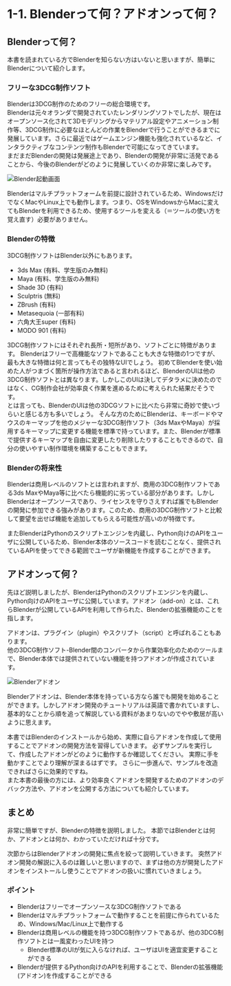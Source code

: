 # 1-1. Blenderって何？アドオンって何？

## Blenderって何？

本書を読まれている方でBlenderを知らない方はいないと思いますが、簡単にBlenderについて紹介します。

### フリーな3DCG制作ソフト

Blenderは3DCG制作のためのフリーの総合環境です。  
Blenderは元々オランダで開発されていたレンダリングソフトでしたが、現在はオープンソース化されて3Dモデリングからマテリアル設定やアニメーション制作等、3DCG制作に必要なほとんどの作業をBlenderで行うことができるまでに発展しています。さらに最近ではゲームエンジン機能も強化されているなど、インタラクティブなコンテンツ制作もBlenderで可能になってきています。  
まだまだBlenderの開発は発展途上であり、Blenderの開発が非常に活発であることから、今後のBlenderがどのように発展していくのか非常に楽しみです。

![Blender起動画面](https://dl.dropboxusercontent.com/s/7qj5tnx9gggcf8r/blender_startup.png "Blender起動画面")

Blenderはマルチプラットフォームを前提に設計されているため、WindowsだけでなくMacやLinux上でも動作します。つまり、OSをWindowsからMacに変えてもBlenderを利用できるため、使用するツールを変える（＝ツールの使い方を覚え直す）必要がありません。

### Blenderの特徴

3DCG制作ソフトはBlender以外にもあります。

* 3ds Max (有料、学生版のみ無料)
* Maya (有料、学生版のみ無料)
* Shade 3D (有料)
* Sculptris (無料)
* ZBrush (有料)
* Metasequoia (一部有料)
* 六角大王super (有料)
* MODO 901 (有料)

3DCG制作ソフトにはそれぞれ長所・短所があり、ソフトごとに特徴があります。   Blenderはフリーで高機能なソフトであることも大きな特徴の1つですが、最も大きな特徴は何と言ってもその独特なUIでしょう。
初めてBlenderを使い始めた人がつまづく箇所が操作方法であると言われるほど、BlenderのUIは他の3DCG制作ソフトとは異なります。しかしこのUIは決してデタラメに決めたのではなく、CG制作会社が効率良く作業を進めるために考えられた結果だそうです。  
とは言っても、BlenderのUIは他の3DCGソフトに比べたら非常に奇妙で使いづらいと感じる方も多いでしょう。
そんな方のためにBlenderは、キーボードやマウスのキーマップを他のメジャーな3DCG制作ソフト（3ds MaxやMaya）が採用するキーマップに変更する機能を標準で持っています。また、Blenderが標準で提供するキーマップを自由に変更したり削除したりすることもできるので、自分の使いやすい制作環境を構築することもできます。

### Blenderの将来性

Blenderは商用レベルのソフトとは言われますが、商用の3DCG制作ソフトである3ds MaxやMaya等に比べたら機能的に劣っている部分があります。しかしBlenderはオープンソースであり、ライセンスを守りさえすれば誰でもBlenderの開発に参加できる強みがあります。このため、商用の3DCG制作ソフトと比較して要望を出せば機能を追加してもらえる可能性が高いのが特徴です。

またBlenderはPythonのスクリプトエンジンを内蔵し、Python向けのAPIをユーザに公開しているため、Blender本体のソースコードを読むことなく、提供されているAPIを使ってできる範囲でユーザが新機能を作成することができます。

## アドオンって何？

先ほど説明しましたが、BlenderはPythonのスクリプトエンジンを内蔵し、Python向けのAPIをユーザに公開しています。アドオン（add-on）とは、これらBlenderが公開しているAPIを利用して作られた、Blenderの拡張機能のことを指します。

アドオンは、プラグイン（plugin）やスクリプト（script）と呼ばれることもあります。  
他の3DCG制作ソフト-Blender間のコンバータから作業効率化のためのツールまで、Blender本体では提供されていない機能を持つアドオンが作成されています。  

![Blenderアドオン](https://dl.dropboxusercontent.com/s/bhq6uusksqsicyb/blender_add-on.png "Blenderアドオン")

Blenderアドオンは、Blender本体を持っている方なら誰でも開発を始めることができます。しかしアドオン開発のチュートリアルは英語で書かれていますし、基本的なことから順を追って解説している資料があまりないのでやや敷居が高いように思えます。

本書ではBlenderのインストールから始め、実際に自らアドオンを作成して使用することでアドオンの開発方法を習得していきます。
必ずサンプルを実行して、作成したアドオンがどのように動作するか確認してください。
実際に手を動かすことでより理解が深まるはずです。
さらに一歩進んで、サンプルを改造できればさらに効果的ですね。  
また本書の最後の方には、より効率良くアドオンを開発するためのアドオンのデバック方法や、アドオンを公開する方法についても紹介しています。

## まとめ

非常に簡単ですが、Blenderの特徴を説明しました。
本節ではBlenderとは何か、アドオンとは何か、わかっていただければ十分です。

次節からはBlenderアドオンの開発に焦点を絞って説明していきます。
突然アドオン開発の解説に入るのは難しいと思いますので、まずは他の方が開発したアドオンをインストールし使うことでアドオンの扱いに慣れていきましょう。

<div id="point"></div>

### ポイント

* Blenderはフリーでオープンソースな3DCG制作ソフトである
* Blenderはマルチプラットフォームで動作することを前提に作られているため、Windows/Mac/Linux上で動作する
* Blenderは商用レベルの機能を持つ3DCG制作ソフトであるが、他の3DCG制作ソフトとは一風変わったUIを持つ
  * Blender標準のUIが気に入らなければ、ユーザはUIを適宜変更することができる
* Blenderが提供するPython向けのAPIを利用することで、Blenderの拡張機能(アドオン)を作成することができる
